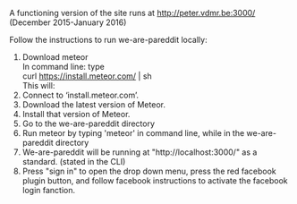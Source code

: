 A functioning version of the site runs at http://peter.vdmr.be:3000/ (December 2015-January 2016)

Follow the instructions to run we-are-pareddit locally:

1. Download meteor  
  In command line: type  
    curl https://install.meteor.com/ | sh  
  This will:
  1. Connect to ‘install.meteor.com’.
  2. Download the latest version of Meteor. 
  3. Install that version of Meteor.
2. Go to the we-are-pareddit directory 
3. Run meteor by typing 'meteor' in command line, while in the we-are-pareddit directory
4. We-are-pareddit will be running at "http://localhost:3000/" as a standard. (stated in the CLI)
5. Press "sign in" to open the drop down menu, press the red facebook plugin button, and follow facebook instructions to activate the facebook login fanction.